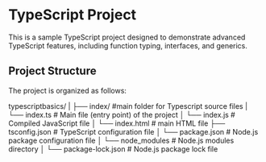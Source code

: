 # TypeScript Project

This is a sample TypeScript project designed to demonstrate advanced TypeScript features, including function typing, interfaces, and generics.

## Project Structure

The project is organized as follows:

typescriptbasics/ | ├── index/ #main folder for Typescript source files | └── index.ts # Main file (entry point) of the project │ └── index.js # Compiled JavaScript file │ └── index.html # main HTML file ├── tsconfig.json # TypeScript configuration file │ └── package.json # Node.js package configuration file │ └── node_modules # Node.js modules directory │ └── package-lock.json # Node.js package lock file